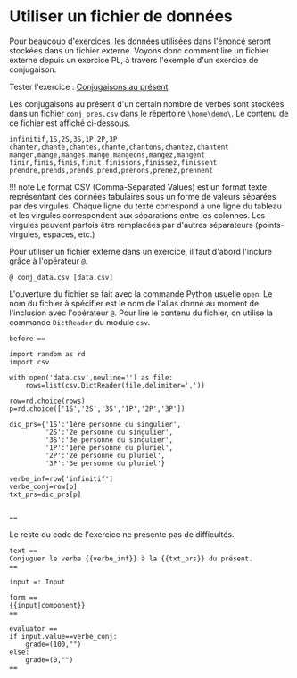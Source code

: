 # Utiliser un fichier de données

Pour beaucoup d'exercices, les données utilisées dans l'énoncé seront stockées dans un fichier externe. Voyons donc comment lire un fichier externe depuis un exercice PL, à travers l'exemple d'un exercice de conjugaison.

Tester l'exercice : [Conjugaisons au présent]()

Les conjugaisons au présent d'un certain nombre de verbes sont stockées dans un fichier `conj_pres.csv` dans le répertoire `\home\demo\`. Le contenu de ce fichier est affiché ci-dessous.

~~~
infinitif,1S,2S,3S,1P,2P,3P
chanter,chante,chantes,chante,chantons,chantez,chantent
manger,mange,manges,mange,mangeons,mangez,mangent
finir,finis,finis,finit,finissons,finissez,finissent
prendre,prends,prends,prend,prenons,prenez,prennent
~~~

!!! note
    Le format CSV (Comma-Separated Values) est un format texte représentant des données tabulaires sous un forme de valeurs séparées par des virgules. Chaque ligne du texte correspond à une ligne du tableau et les virgules correspondent aux séparations entre les colonnes. Les virgules peuvent parfois être remplacées par d'autres séparateurs (points-virgules, espaces, etc.)

Pour utiliser un fichier externe dans un exercice, il faut d'abord l'inclure grâce à l'opérateur `@`.

~~~
@ conj_data.csv [data.csv]
~~~

L'ouverture du fichier se fait avec la commande Python usuelle `open`. Le nom du fichier à spécifier est le nom de l'alias donné au moment de l'inclusion avec l'opérateur `@`. Pour lire le contenu du fichier, on utilise la commande `DictReader` du module `csv`.

~~~
before ==

import random as rd
import csv

with open('data.csv',newline='') as file:
    rows=list(csv.DictReader(file,delimiter=','))

row=rd.choice(rows)
p=rd.choice(['1S','2S','3S','1P','2P','3P'])

dic_prs={'1S':'1ère personne du singulier',
         '2S':'2e personne du singulier',
         '3S':'3e personne du singulier',
         '1P':'1ère personne du pluriel',
         '2P':'2e personne du pluriel',
         '3P':'3e personne du pluriel'}

verbe_inf=row['infinitif']
verbe_conj=row[p]
txt_prs=dic_prs[p]


==
~~~

Le reste du code de l'exercice ne présente pas de difficultés.

~~~
text ==
Conjuguer le verbe {{verbe_inf}} à la {{txt_prs}} du présent.
==

input =: Input

form ==
{{input|component}}
==

evaluator ==
if input.value==verbe_conj:
    grade=(100,"")
else:
    grade=(0,"")
==
~~~
